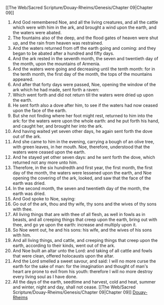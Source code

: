 [[The Web/Sacred Scripture/Douay-Rheims/Genesis/Chapter 09|Chapter 09]]
1. And God remembered Noe, and all the living creatures, and all the cattle which were with him in the ark, and brought a wind upon the earth, and the waters were abated.
2. The fountains also of the deep, and the flood gates of heaven were shut up, and the rain from heaven was restrained.
3. And the waters returned from off the earth going and coming: and they began to be abated after a hundred and fifty days.
4. And the ark rested in the seventh month, the seven and twentieth day of the month, upon the mountains of Armenia.
5. And the waters were going and decreasing until the tenth month: for in the tenth month, the first day of the month, the tops of the mountains appeared.
6. And after that forty days were passed, Noe, opening the window of the ark which he had made, sent forth a raven:
7. Which went forth and did not return till the waters were dried up upon the earth.
8. He sent forth also a dove after him, to see if the waters had now ceased upon the face of the earth.
9. But she not finding where her foot might rest, returned to him into the ark: for the waters were upon the whole earth: and he put forth his hand, and caught her, and brought her into the ark.
10. And having waited yet seven other days, he again sent forth the dove out of the ark.
11. And she came to him in the evening, carrying a bough of an olive tree, with green leaves, in her mouth. Noe, therefore, understood that the waters were ceased upon the earth.
12. And he stayed yet other seven days: and he sent forth the dove, which returned not any more unto him.
13. Therefore, in the six hundredth and first year, the first month, the first day of the month, the waters were lessened upon the earth, and Noe opening the covering of the ark, looked, and saw that the face of the earth was dried.
14. In the second month, the seven and twentieth day of the month, the earth was dried.
15. And God spoke to Noe, saying:
16. Go out of the ark, thou and thy wife, thy sons and the wives of thy sons with thee.
17. All living things that are with thee of all flesh, as well in fowls as in beasts, and all creeping things that creep upon the earth, bring out with thee, and go ye upon the earth: increase and multiply upon it.
18. So Noe went out, he and his sons: his wife, and the wives of his sons with him.
19. And all living things, and cattle, and creeping things that creep upon the earth, according to their kinds, went out of the ark.
20. And Noe built an altar unto the Lord: and taking of all cattle and fowls that were clean, offered holocausts upon the altar.
21. And the Lord smelled a sweet savour, and said: I will no more curse the earth for the sake of man: for the imagination and thought of man's heart are prone to evil from his youth: therefore I will no more destroy every living soul as I have done.
22. All the days of the earth, seedtime and harvest, cold and heat, summer and winter, night and day, shall not cease.
[[The Web/Sacred Scripture/Douay-Rheims/Genesis/Chapter 09|Chapter 09]]
[Douay-Rheims](../Douay-Rheimsindex.md)
